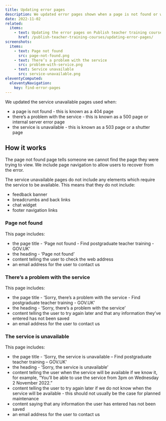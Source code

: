 ```yaml
---
title: Updating error pages
description: We updated error pages shown when a page is not found or when there is a problem with the service
date: 2022-11-02
related:
  items:
    - text: Updating the error pages on Publish teacher training courses
      href: /publish-teacher-training-courses/updating-error-pages/
screenshots:
  items:
    - text: Page not found
      src: page-not-found.png
    - text: There’s a problem with the service
      src: problem-with-service.png
    - text: Service unavailable
      src: service-unavailable.png
eleventyComputed:
  eleventyNavigation:
    key: find-error-pages
---
```


We updated the service unavailable pages used when:

- a page is not found - this is known as a 404 page
- there’s a problem with the service - this is known as a 500 page or internal server error page
- the service is unavailable - this is known as a 503 page or a shutter page

## How it works

The page not found page tells someone we cannot find the page they were trying to view. We include page navigation to allow users to recover from the error.

The service unavailable pages do not include any elements which require the service to be available. This means that they do not include:

- feedback banner
- breadcrumbs and back links
- chat widget
- footer navigation links

### Page not found

This page includes:

- the page title - ‘Page not found - Find postgraduate teacher training - GOV.UK’
- the heading - ‘Page not found’
- content telling the user to check the web address
- an email address for the user to contact us

### There’s a problem with the service

This page includes:

- the page title - ‘Sorry, there’s a problem with the service - Find postgraduate teacher training - GOV.UK’
- the heading - ‘Sorry, there’s a problem with the service’
- content telling the user to try again later and that any information they’ve entered has not been saved
- an email address for the user to contact us

### The service is unavailable

This page includes:

- the page title - ‘Sorry, the service is unavailable – Find postgraduate teacher training – GOV.UK’
- the heading - ‘Sorry, the service is unavailable’
- content telling the user when the service will be available if we know it, for example, “You’ll be able to use the service from 3pm on Wednesday 2 November 2022.”
- content telling the user to try again later if we do not know when the service will be available - this should not usually be the case for planned maintenance
- content saying that any information the user has entered has not been saved
- an email address for the user to contact us
